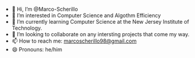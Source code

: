 - 👋 Hi, I’m @Marco-Scherillo
- 👀 I’m interested in Computer Science and Algothm Efficiency
- 🌱 I’m currently learning Computer Science at the New Jersey Institute of Technology.
- 💞️ I’m looking to collaborate on any intersting projects that come my way.
- 📫 How to reach me: marcoscherillo98@gmail.com
- 😄 Pronouns: he/him

